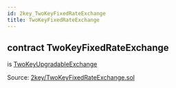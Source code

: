 ```yaml
---
id: 2key_TwoKeyFixedRateExchange
title: TwoKeyFixedRateExchange
---
```


<div class="contract-doc"><div class="contract"><h2 class="contract-header"><span class="contract-kind">contract</span> TwoKeyFixedRateExchange</h2><p class="base-contracts"><span>is</span> <a href="2key_TwoKeyUpgradableExchange.html">TwoKeyUpgradableExchange</a></p><div class="source">Source: <a href="git+https://github.com/2keynet/web3-alpha/blob/v0.0.3/contracts/2key/TwoKeyFixedRateExchange.sol" target="_blank">2key/TwoKeyFixedRateExchange.sol</a></div></div></div>
